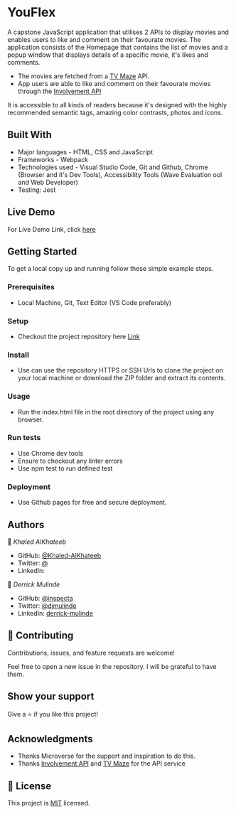 # YouFlex

A capstone JavaScript application that utilises 2 APIs to display movies and enables users to like and comment on their favourate movies.
The application consists of the Homepage that contains the list of movies and a popup window that displays details of a specific movie, it's likes and comments.

- The movies are fetched from a [TV Maze](https://www.tvmaze.com/api) API.
- App users are able to like and comment on their favourate movies through the [Involvement API](https://www.notion.so/Involvement-API-869e60b5ad104603aa6db59e08150270)

It is accessible to all kinds of readers because it's designed with the highly recommended semantic tags, amazing color contrasts, photos and icons.

## Built With

- Major languages - HTML, CSS and JavaScript
- Frameworks - Webpack
- Technologies used - Visual Studio Code, Git and Github, Chrome (Browser and it's Dev Tools), Accessibility Tools (Wave Evaluation ool and Web Developer)
- Testing: Jest

## Live Demo

For Live Demo Link, click [here](https://khaled-alkhateeb.github.io/YouFlex/)

## Getting Started

To get a local copy up and running follow these simple example steps.

### Prerequisites 
  - Local Machine, Git, Text Editor (VS Code preferably)

### Setup 
  - Checkout the project repository here [Link](https://github.com/Khaled-AlKhateeb/YouFlex)

### Install 
  - Use can use the repository HTTPS or SSH Urls to clone the project on your local machine or download the ZIP folder and extract its contents. 

### Usage 
  - Run the index.html file in the root directory of the project using any browser.

### Run tests 
  - Use Chrome dev tools
  - Ensure to checkout any linter errors
  - Use npm test to run defined test

### Deployment 
  - Use Github pages for free and secure deployment.


## Authors

👤 *Khaled AlKhateeb*

- GitHub: [@Khaled-AlKhateeb](https://github.com/Khaled-AlKhateeb)
- Twitter: [@](https://twitter.com/)
- LinkedIn: [](https://linkedin.com/in/)

👤 *Derrick Mulinde*

- GitHub: [@inspecta](https://github.com/inspecta)
- Twitter: [@djmulinde](https://twitter.com/djmulinde)
- LinkedIn: [derrick-mulinde](https://linkedin.com/in/derrick-mulinde)


## 🤝 Contributing

Contributions, issues, and feature requests are welcome!

Feel free to open a new issue in the repository. I will be grateful to have them.

## Show your support

Give a ⭐️ if you like this project!

## Acknowledgments

- Thanks Microverse for the support and inspiration to do this.
- Thanks [Involvement API](https://www.notion.so/Involvement-API-869e60b5ad104603aa6db59e08150270) and [TV Maze](https://www.tvmaze.com/api) for the API service

## 📝 License

This project is [MIT](./LICENSE) licensed.
